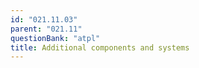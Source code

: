 ```yaml
---
id: "021.11.03"
parent: "021.11"
questionBank: "atpl"
title: Additional components and systems
---
```

